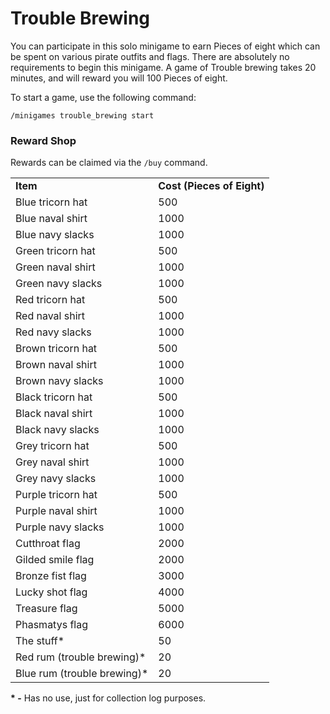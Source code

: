 # Trouble Brewing

You can participate in this solo minigame to earn Pieces of eight which can be spent on various pirate outfits and flags. There are absolutely no requirements to begin this minigame. A game of Trouble brewing takes 20 minutes, and will reward you will 100 Pieces of eight.

To start a game, use the following command:

`/minigames trouble_brewing start`

### Reward Shop

Rewards can be claimed via the `/buy` command.

|                              |                            |
| ---------------------------- | -------------------------- |
| **Item**                     | **Cost (Pieces of Eight)** |
| Blue tricorn hat             | 500                        |
| Blue naval shirt             | 1000                       |
| Blue navy slacks             | 1000                       |
| Green tricorn hat            | 500                        |
| Green naval shirt            | 1000                       |
| Green navy slacks            | 1000                       |
| Red tricorn hat              | 500                        |
| Red naval shirt              | 1000                       |
| Red navy slacks              | 1000                       |
| Brown tricorn hat            | 500                        |
| Brown naval shirt            | 1000                       |
| Brown navy slacks            | 1000                       |
| Black tricorn hat            | 500                        |
| Black naval shirt            | 1000                       |
| Black navy slacks            | 1000                       |
| Grey tricorn hat             | 500                        |
| Grey naval shirt             | 1000                       |
| Grey navy slacks             | 1000                       |
| Purple tricorn hat           | 500                        |
| Purple naval shirt           | 1000                       |
| Purple navy slacks           | 1000                       |
| Cutthroat flag               | 2000                       |
| Gilded smile flag            | 2000                       |
| Bronze fist flag             | 3000                       |
| Lucky shot flag              | 4000                       |
| Treasure flag                | 5000                       |
| Phasmatys flag               | 6000                       |
| The stuff\*                  | 50                         |
| Red rum (trouble brewing)\*  | 20                         |
| Blue rum (trouble brewing)\* | 20                         |

**\* -** Has no use, just for collection log purposes.
